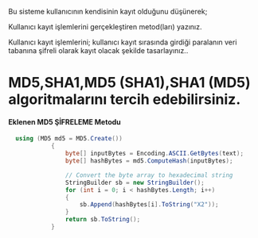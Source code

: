 Bu sisteme kullanıcının kendisinin kayıt olduğunu düşünerek;

Kullanıcı kayıt işlemlerini gerçekleştiren metod(ları) yazınız.

Kullanıcı kayıt işlemlerini; kullanıcı kayıt sırasında girdiği paralanın veri tabanına şifreli olarak kayıt olacak şekilde tasarlayınız.. 
 
# MD5,SHA1,MD5 (SHA1),SHA1 (MD5) algoritmalarını tercih edebilirsiniz. 
 
#### Eklenen MD5 ŞİFRELEME Metodu
```cs
  using (MD5 md5 = MD5.Create())
            {
                byte[] inputBytes = Encoding.ASCII.GetBytes(text);
                byte[] hashBytes = md5.ComputeHash(inputBytes);

                // Convert the byte array to hexadecimal string
                StringBuilder sb = new StringBuilder();
                for (int i = 0; i < hashBytes.Length; i++)
                {
                    sb.Append(hashBytes[i].ToString("X2"));
                }
                return sb.ToString();
            }
```

